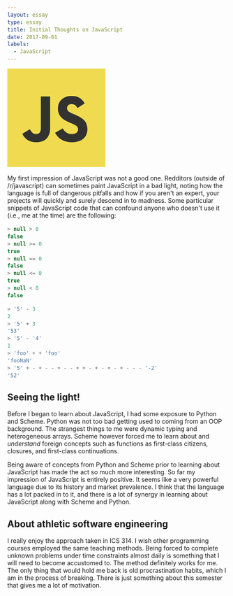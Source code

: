 ```yaml
---
layout: essay
type: essay
title: Initial Thoughts on JavaScript
date: 2017-09-01
labels:
  - JavaScript
---
```


<img class="ui medium right floated rounded image" src="../images/jslogo.png">

My first impression of JavaScript was not a good one. Redditors (outside of /r/javascript) can sometimes paint JavaScript in a bad light, noting how the language is full of dangerous pitfalls and how if you aren't an expert, your projects will quickly and surely descend in to madness. Some particular snippets of JavaScript code that can confound anyone who doesn't use it (i.e., me at the time) are the following:

```javascript
> null > 0
false
> null >= 0
true
> null == 0
false
> null <= 0
true
> null < 0
false
```
```javascript
> '5' - 3
2
> '5' + 3
'53'
> '5' - '4'
1
> 'foo' + + 'foo'
'fooNaN'
> '5' + - + - - + - - + + - + - + - + - - - '-2'
'52'
``` 

## Seeing the light!

Before I began to learn about JavaScript, I had some exposure to Python and Scheme. Python was not too bad getting used to coming from an OOP background. The strangest things to me were dynamic typing and heterogeneous arrays. Scheme however forced me to learn about and *understand* foreign concepts such as functions as first-class citizens, closures, and first-class continuations.

Being aware of concepts from Python and Scheme prior to learning about JavaScript has made the act so much more interesting. So far my impression of JavaScript is entirely positive. It seems like a very powerful language due to its history and market prevalence. I think that the language has a lot packed in to it, and there is a lot of synergy in learning about JavaScript along with Scheme and Python.

## About athletic software engineering

I really enjoy the approach taken in ICS 314. I wish other programming courses employed the same teaching methods. Being forced to complete unknown problems under time constraints almost daily is something that I will need to become accustomed to. The method definitely works for me. The only thing that would hold me back is old procrastination habits, which I am in the process of breaking. There is just something about this semester that gives me a lot of motivation.
